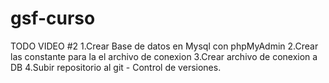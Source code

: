 # gsf-curso

TODO
    VIDEO #2
    1.Crear Base de datos en Mysql con phpMyAdmin
    2.Crear las constante para la el archivo de conexion
    3.Crear archivo de conexion a DB
    4.Subir repositorio al git - Control de versiones.
